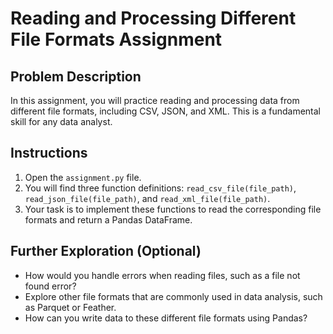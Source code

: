 
# Reading and Processing Different File Formats Assignment

## Problem Description

In this assignment, you will practice reading and processing data from different file formats, including CSV, JSON, and XML. This is a fundamental skill for any data analyst.

## Instructions

1.  Open the `assignment.py` file.
2.  You will find three function definitions: `read_csv_file(file_path)`, `read_json_file(file_path)`, and `read_xml_file(file_path)`.
3.  Your task is to implement these functions to read the corresponding file formats and return a Pandas DataFrame.

## Further Exploration (Optional)

*   How would you handle errors when reading files, such as a file not found error?
*   Explore other file formats that are commonly used in data analysis, such as Parquet or Feather.
*   How can you write data to these different file formats using Pandas?
